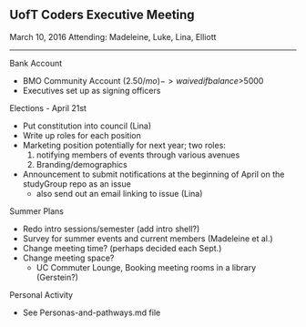 ## UofT Coders Executive Meeting
March 10, 2016
Attending: Madeleine, Luke, Lina, Elliott

-----

Bank Account
- BMO Community Account ($2.50/mo) -> waived if balance >$5000
- Executives set up as signing officers

Elections - April 21st
- Put constitution into council (Lina)
- Write up roles for each position
- Marketing position potentially for next year; two roles:
  1. notifying members of events through various avenues
  2. Branding/demographics
- Announcement to submit notifications at the beginning of April on the studyGroup repo as an issue
  - also send out an email linking to issue (Lina)

Summer Plans
- Redo intro sessions/semester (add intro shell?)
- Survey for summer events and current members (Madeleine et al.)
- Change meeting time? (perhaps decided each Sept.)
- Change meeting space?
  - UC Commuter Lounge, Booking meeting rooms in a library (Gerstein?)

Personal Activity
- See Personas-and-pathways.md file
